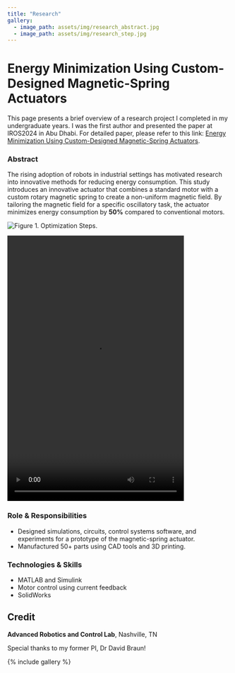 ```yaml
---
title: "Research"
gallery:
  - image_path: assets/img/research_abstract.jpg
  - image_path: assets/img/research_step.jpg
---
```

# Energy Minimization Using Custom-Designed Magnetic-Spring Actuators
This page presents a brief overview of a research project I completed in my undergraduate years. I was the first author and presented the paper at IROS2024 in Abu Dhabi. For detailed paper, please refer to this link: [Energy Minimization Using Custom-Designed Magnetic-Spring Actuators](https://ieeexplore.ieee.org/stamp/stamp.jsp?arnumber=10802861).

### **Abstract**
The rising adoption of robots in industrial settings has motivated research into innovative methods for reducing energy consumption. 
This study introduces an innovative actuator that combines a standard motor with a custom rotary magnetic spring to create a non-uniform magnetic field. By tailoring the magnetic field for a specific oscillatory task, the actuator minimizes energy consumption by **50%** compared to conventional motors.

![Figure 1. Optimization Steps.](/portfolio_website/assets/img/research_step.jpg)

<video controls src="/portfolio_website/assets/img/IROS24_1657.mp4" title="Title" width="400" height="600" allowfullscreen="true" webkitallowfullscreen="true" mozallowfullscreen="true"  frameborder="0"></video>

### **Role & Responsibilities**
* Designed simulations, circuits, control systems software, and experiments for a prototype of the magnetic-spring actuator.
* Manufactured 50+ parts using CAD tools and 3D printing.

### **Technologies & Skills**
* MATLAB and Simulink
* Motor control using current feedback
* SolidWorks

## Credit
**Advanced Robotics and Control Lab**, Nashville, TN

Special thanks to my former PI, Dr David Braun!

{% include gallery %}